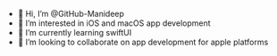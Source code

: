 - 👋 Hi, I’m @GitHub-Manideep
- 👀 I’m interested in iOS and macOS app development
- 🌱 I’m currently learning swiftUI
- 💞️ I’m looking to collaborate on app development for apple platforms

<!---
GitHub-Manideep/GitHub-Manideep is a ✨ special ✨ repository because its `README.md` (this file) appears on your GitHub profile.
You can click the Preview link to take a look at your changes.
--->
